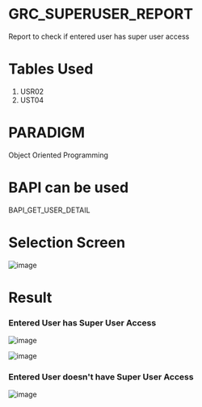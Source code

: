 # GRC_SUPERUSER_REPORT
Report to check if entered user has super user access 

# Tables Used
1. USR02
2. UST04

# PARADIGM
Object Oriented Programming

# BAPI can be used
BAPI_GET_USER_DETAIL

# Selection Screen
![image](https://github.com/user-attachments/assets/4f6ffa18-1b80-4254-95d9-824751e2a7e8)

# Result
### Entered User has Super User Access 
![image](https://github.com/user-attachments/assets/277ff247-63b0-42fa-8afa-f999c56cd0ed)

![image](https://github.com/user-attachments/assets/7ea70c4c-461b-40db-8399-689dbb300ae8)

### Entered User doesn't have Super User Access 
![image](https://github.com/user-attachments/assets/29860086-2cb2-4c77-babf-584ec6f34844)
